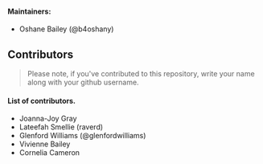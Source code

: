#### Maintainers:

- Oshane Bailey (@b4oshany)

## Contributors

> Please note, if you've contributed to this repository, write your name along with your github username.


#### List of contributors.

- Joanna-Joy Gray
- Lateefah Smellie (raverd)
- Glenford Williams (@glenfordwilliams)
- Vivienne Bailey
- Cornelia Cameron
